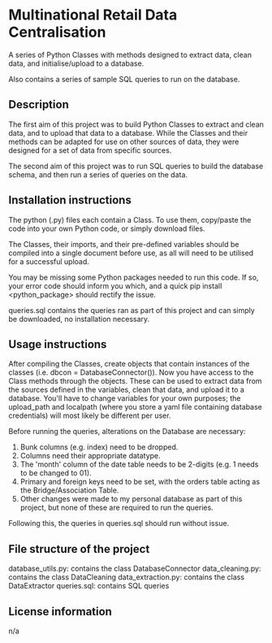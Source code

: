 # Multinational Retail Data Centralisation

A series of Python Classes with methods designed to extract data, clean data, and initialise/upload to a database.

Also contains a series of sample SQL queries to run on the database.

## Description

The first aim of this project was to build Python Classes to extract and clean data, and to upload that data to a database. While the Classes and their methods can be adapted for use on other sources of data, they were designed for a set of data from specific sources.

The second aim of this project was to run SQL queries to build the database schema, and then run a series of queries on the data.

## Installation instructions

The python (.py) files each contain a Class. To use them, copy/paste the code into your own Python code, or simply download files.

The Classes, their imports, and their pre-defined variables should be compiled into a single document before use, as all will need to be utilised for a successful upload.

You may be missing some Python packages needed to run this code. If so, your error code should inform you which, and a quick pip install <python_package> should rectify the issue.

queries.sql contains the queries ran as part of this project and can simply be downloaded, no installation necessary.

## Usage instructions

After compiling the Classes, create objects that contain instances of the classes (i.e. dbcon = DatabaseConnector()). Now you have access to the Class methods through the objects. These can be used to extract data from the sources defined in the variables, clean that data, and upload it to a database. You'll have to change variables for your own purposes; the upload_path and localpath (where you store a yaml file containing database credentials) will most likely be different per user.

Before running the queries, alterations on the Database are necessary:
1. Bunk columns (e.g. index) need to be dropped.
2. Columns need their appropriate datatype.
3. The 'month' column of the date table needs to be 2-digits (e.g. 1 needs to be changed to 01).
4. Primary and foreign keys need to be set, with the orders table acting as the Bridge/Association Table.
5. Other changes were made to my personal database as part of this project, but none of these are required to run the queries.

Following this, the queries in queries.sql should run without issue.

## File structure of the project

database_utils.py: contains the class DatabaseConnector
data_cleaning.py: contains the class DataCleaning
data_extraction.py: contains the class DataExtractor
queries.sql: contains SQL queries

## License information
n/a


